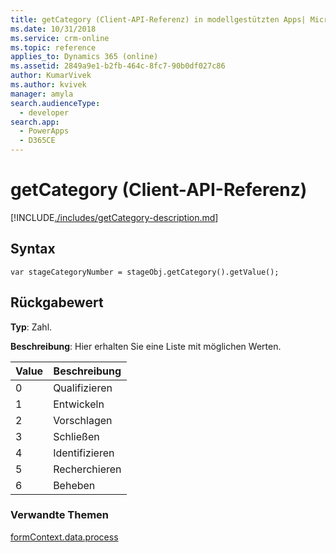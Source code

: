 ```yaml
---
title: getCategory (Client-API-Referenz) in modellgestützten Apps| MicrosoftDocs
ms.date: 10/31/2018
ms.service: crm-online
ms.topic: reference
applies_to: Dynamics 365 (online)
ms.assetid: 2849a9e1-b2fb-464c-8fc7-90b0df027c86
author: KumarVivek
ms.author: kvivek
manager: amyla
search.audienceType:
  - developer
search.app:
  - PowerApps
  - D365CE
---
```

# <a name="getcategory-client-api-reference"></a>getCategory (Client-API-Referenz)



[!INCLUDE[./includes/getCategory-description.md](./includes/getCategory-description.md)]

## <a name="syntax"></a>Syntax

`var stageCategoryNumber = stageObj.getCategory().getValue();`

## <a name="return-value"></a>Rückgabewert

**Typ**: Zahl. 

**Beschreibung**: Hier erhalten Sie eine Liste mit möglichen Werten.

|Value |Beschreibung|
|--|--|
|0|Qualifizieren|
|1|Entwickeln|
|2|Vorschlagen|
|3|Schließen|
|4|Identifizieren|
|5|Recherchieren|
|6|Beheben|

### <a name="related-topics"></a>Verwandte Themen

[formContext.data.process](../../formContext-data-process.md)
 


